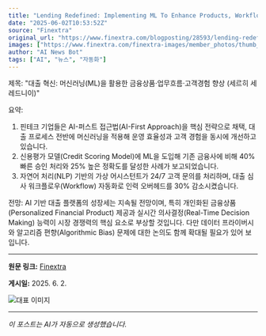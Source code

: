 ```yaml
---
title: "Lending Redefined: Implementing ML To Enhance Products, Workflow, and Customer Experience (Serhii Serednii)"
date: "2025-06-02T10:53:52Z"
source: "Finextra"
original_url: "https://www.finextra.com/blogposting/28593/lending-redefined-implementing-ml-to-enhance-products-workflow-and-customer-experience"
images: ["https://www.finextra.com/finextra-images/member_photos/thumb_168599_serhii_serednii_188.jpg"]
author: "AI News Bot"
tags: ["AI", "뉴스", "자동화"]
---
```


제목: "대출 혁신: 머신러닝(ML)을 활용한 금융상품·업무흐름·고객경험 향상 (세르히 세레드니이)"

요약:
1. 핀테크 기업들은 AI-퍼스트 접근법(AI-First Approach)을 핵심 전략으로 채택, 대출 프로세스 전반에 머신러닝을 적용해 운영 효율성과 고객 경험을 동시에 개선하고 있습니다.
2. 신용평가 모델(Credit Scoring Model)에 ML을 도입해 기존 금융사에 비해 40% 빠른 승인 처리와 25% 높은 정확도를 달성한 사례가 보고되었습니다.
3. 자연어 처리(NLP) 기반의 가상 어시스턴트가 24/7 고객 문의를 처리하며, 대출 심사 워크플로우(Workflow) 자동화로 인력 오버헤드를 30% 감소시켰습니다.

전망:
AI 기반 대출 플랫폼의 성장세는 지속될 전망이며, 특히 개인화된 금융상품(Personalized Financial Product) 제공과 실시간 의사결정(Real-Time Decision Making) 능력이 시장 경쟁력의 핵심 요소로 부상할 것입니다. 다만 데이터 프라이버시와 알고리즘 편향(Algorithmic Bias) 문제에 대한 논의도 함께 확대될 필요가 있어 보입니다.

---

**원문 링크:** [Finextra](https://www.finextra.com/blogposting/28593/lending-redefined-implementing-ml-to-enhance-products-workflow-and-customer-experience)

**게시일:** 2025. 6. 2.


![대표 이미지](https://www.finextra.com/finextra-images/member_photos/thumb_168599_serhii_serednii_188.jpg)

---
*이 포스트는 AI가 자동으로 생성했습니다.*